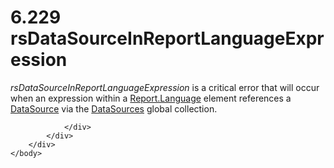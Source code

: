 <html dir="LTR" xmlns:mshelp="http://msdn.microsoft.com/mshelp" xmlns:ddue="http://ddue.schemas.microsoft.com/authoring/2003/5" xmlns:xlink="http://www.w3.org/1999/xlink" xmlns:tool="http://www.microsoft.com/tooltip">
    <head>
        <meta http-equiv="Content-Type" content="text/html; CHARSET=utf-8"></meta>
        <meta name="save" content="history"></meta>
        <title>6.229 rsDataSourceInReportLanguageExpression</title>
        <xml>
            <mshelp:toctitle title="6.229 rsDataSourceInReportLanguageExpression"></mshelp:toctitle>
            <mshelp:rltitle title="[MS-RDL]: rsDataSourceInReportLanguageExpression"></mshelp:rltitle>
            <mshelp:keyword index="A" term="4da4c6e3-84bd-43bf-954b-cd10027f291d"></mshelp:keyword>
            <mshelp:attr name="DCSext.ContentType" value="open specification"></mshelp:attr>
            <mshelp:attr name="AssetID" value="4da4c6e3-84bd-43bf-954b-cd10027f291d"></mshelp:attr>
            <mshelp:attr name="TopicType" value="kbRef"></mshelp:attr>
            <mshelp:attr name="DCSext.Title" value="[MS-RDL]: rsDataSourceInReportLanguageExpression" />
        </xml>
    </head>
    <body>
        <div id="header">
            <h1 class="heading">6.229 rsDataSourceInReportLanguageExpression</h1>
        </div>
        <div id="mainSection">
            <div id="mainBody">
                <div id="allHistory" class="saveHistory"></div>
                <div id="sectionSection0" class="section" name="collapseableSection">
                    

<p><i>rsDataSourceInReportLanguageExpression</i> is a critical
error that will occur when an expression within a <a href="fb9b0139-e164-4161-9fe5-ab1ae5c3730f.md">Report.Language</a> element
references a <a href="0f098196-d1a1-4668-ac38-70331cc05041.md">DataSource</a>
via the <a href="77c08d5f-043d-4ab0-93fc-151964bf42a5.md">DataSources</a>
global collection.</p>


                </div>
            </div>
        </div>
    </body>
</html>